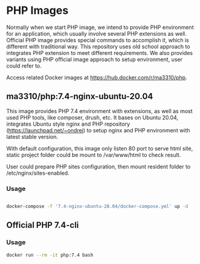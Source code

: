 # PHP Images

Normally when we start PHP image, we intend to provide PHP environment for an application, which usually involve several PHP extensions as well. Official PHP image provides special commands to accomplish it, which is different with traditional way. This repository uses old school approach to integrates PHP extension to meet different requirements. We also provides variants using PHP official image approach to setup environment, user could refer to.

Access related Docker images at https://hub.docker.com/r/ma3310/php.

## ma3310/php:7.4-nginx-ubuntu-20.04

This image provides PHP 7.4 environment with extensions, as well as most used PHP tools, like composer, drush, etc. It bases on Ubuntu 20.04, integrates Ubuntu style nginx and PHP repository (https://launchpad.net/~ondrej) to setup nginx and PHP environment with latest stable version. 

With default configuration, this image only listen 80 port to serve html site, static project folder could be mount to /var/www/html to check result. 

User could prepare PHP sites configuration, then mount resident folder to /etc/nginx/sites-enabled.

### Usage
``` bash

docker-compose -f '7.4-nginx-ubuntu-20.04/docker-compose.yml' up -d
```

## Official PHP 7.4-cli

### Usage
``` bash
docker run --rm -it php:7.4 bash
```
